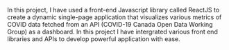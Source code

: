 In this project, I have used a front-end Javascript library called ReactJS to create a dynamic single-page application that visualizes various metrics of COVID data
fetched from an API (COVID-19 Canada Open Data Working Group) as a dashboard. In this project I have intergrated various front end
libraries and APIs to develop powerful application with ease.
